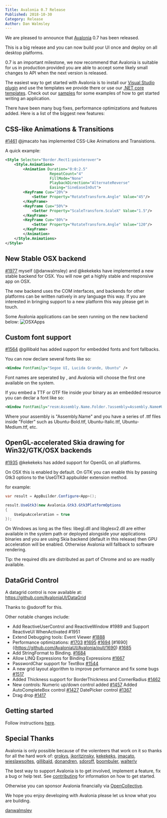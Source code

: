 ```yaml
---
Title: Avalonia 0.7 Release
Published: 2018-10-30
Category: Release
Author: Dan Walmsley
---
```


We are pleased to announce that [Avalonia](https://github.com/AvaloniaUI/Avalonia) 0.7 has been released.

This is a big release and you can now build your UI once and deploy on all desktop platforms.

0.7 is an important milestone, we now recommend that Avalonia is suitable for us in production provided you are able to accept some likely small changes to API when the next version is released.


The easiest way to get started with Avalonia is to install our [Visual Studio plugin](https://marketplace.visualstudio.com/items?itemName=AvaloniaTeam.AvaloniaforVisualStudio) and use the templates we provide there or use our [.NET core templates](https://github.com/AvaloniaUI/avalonia-dotnet-templates). Check out our [samples](https://github.com/AvaloniaUI/Avalonia/tree/master/samples) for some examples of how to get started writing an application.

There have been many bug fixes, performance optimizations and features added. Here is a list of the biggest new features:

## CSS-like Animations & Transitions 
[#1461](https://github.com/AvaloniaUI/Avalonia/pull/1461) @jmacato has implemented CSS-Like Animations and Transistions.

A quick example:
```xml
<Style Selector="Border.Rect1:pointerover">
    <Style.Animations>
        <Animation Duration="0:0:2.5"
                    RepeatCount="4"
                    FillMode="None"
                    PlaybackDirection="AlternateReverse"
                    Easing="SineEaseInOut">
        <KeyFrame Cue="20%">
            <Setter Property="RotateTransform.Angle" Value="45"/>
        </KeyFrame>
        <KeyFrame Cue="50%">
            <Setter Property="ScaleTransform.ScaleX" Value="1.5"/>
        </KeyFrame>
        <KeyFrame Cue="80%">
            <Setter Property="RotateTransform.Angle" Value="120"/>
        </KeyFrame>
        </Animation>
    </Style.Animations>
</Style>
```

## New Stable OSX backend 
[#1977](https://github.com/AvaloniaUI/Avalonia/pull/1977) myself (@danwalmsley) and @kekekeks have implemented a new stable backend for OSX. You will now get a highly stable and responsive app on OSX.

The new backend uses the COM interfaces, and backends for other platforms can be written natively in any language this way. If you are interested in bringing support to a new platform this way please get in touch.

Some Avalonia applications can be seen running on the new backend below:
![OSXApps](/blog/2018-10-30-avalonia-0.7/darkthemeapps.png)


## Custom font support 
[#1564](https://github.com/AvaloniaUI/Avalonia/pull/1564) @gillibald has added support for embedded fonts and font fallbacks.

You can now declare several fonts like so:

```xml
<Window FontFamily="Segoe UI, Lucida Grande, Ubuntu" />
```

Font names are seperated by , and Avalonia will choose the first one available on the system.

If you embed a TTF or OTF file inside your binary as an embedded resource you can declar a font like so:

```xml
<Window FontFamily="resm:Assembly.Name.Folder.?assembly=Assembly.Name#Ubuntu" />
```

Where your assembly is "Assembly.Name" and you have a series of .ttf files inside "Folder" such as Ubuntu-Bold.ttf, Ubuntu-Italic.ttf, Ubuntu-Medium.ttf, etc.


## OpenGL-accelerated Skia drawing for Win32/GTK/OSX backends 
[#1935](https://github.com/AvaloniaUI/Avalonia/pull/1935) @kekekeks has added support for OpenGL on all platforms.

On OSX this is enabled by default.
On GTK you can enable this by passing Gtk3 options to the UseGTK3 appbuilder extension method.

for example:

```csharp
var result = AppBuilder.Configure<App>();

result.UseGtk3(new Avalonia.Gtk3.Gtk3PlatformOptions
{
    UseGpuAcceleration = true
});
```

On Windows as long as the files: libegl.dll and libglesv2.dll are either available in the system path or deployed alongside your applications binaries and you are using Skia backend (default in this release) then GPU acceleration will be enabled. Otherwise Avalonia will fallback to software rendering.

Tip: the required dlls are distributed as part of Chrome and so are readily available.

## DataGrid Control
A datagrid control is now available at:
https://github.com/AvaloniaUI/DataGrid

Thanks to @sdoroff for this.

Other notable changes include:

- Add ReactiveUserControl and ReactiveWindow #1989 and Support ReactiveUI WhenActivated #1951
- Extend Debugging tools: Event Viewer [#1888](https://github.com/AvaloniaUI/Avalonia/pull/1888)
- Performance optimizations: [#1703](https://github.com/AvaloniaUI/Avalonia/pull/1703) [#1695](https://github.com/AvaloniaUI/Avalonia/pull/1695) [#1694](https://github.com/AvaloniaUI/Avalonia/pull/1694) [#1690]((https://github.com/AvaloniaUI/Avalonia/pull/1690) [#1685](https://github.com/AvaloniaUI/Avalonia/pull/1685)
- Add StringFormat to Binding. [#1684](https://github.com/AvaloniaUI/Avalonia/pull/1684)
- Allow LINQ Expressions for Binding Expressions [#1667](https://github.com/AvaloniaUI/Avalonia/pull/1667)
- PasswordChar support for TextBox [#1544](https://github.com/AvaloniaUI/Avalonia/pull/1544)
- A new grid layout algorithm to improve performance and fix some bugs [#1517](https://github.com/AvaloniaUI/Avalonia/pull/1517)
- Added Thickness support for BorderThickness and CornerRadius [#1462](https://github.com/AvaloniaUI/Avalonia/pull/1462)
- New controls: Numeric up/down control added [#1457](https://github.com/AvaloniaUI/Avalonia/pull/1457) Added AutoCompleteBox control [#1427](https://github.com/AvaloniaUI/Avalonia/pull/1427) DatePicker control [#1367](https://github.com/AvaloniaUI/Avalonia/pull/1367)
- Drag drop [#1417](https://github.com/AvaloniaUI/Avalonia/pull/1417)
 
## Getting started

Follow instructions [here](/docs/quickstart).

## Special Thanks
Avalonia is only possible because of the volenteers that work on it so thanks for all the hard work of:
[grokys](https://github.com/grokys), [jkoritzinsky](https://github.com/jkoritzinsky), [kekekeks](https://github.com/kekekeks), [jmacato](https://github.com/jmacato), [wieslawsoltes](https://github.com/wieslawsoltes), [gillibald](https://github.com/gillibald), [donandren](https://github.com/donandren), [sdoroff](https://github.com/sdoroff), [boombuler](https://github.com/boombuler), [walterlv](https://github.com/walterlv)

The best way to support Avalonia is to get involved, implement a feature, fix a bug or help test. See [contributing](http://avaloniaui.net/contributing/contributing) for information on how to get started.

Otherwise you can sponsor Avalonia financially via [OpenCollective](https://opencollective.com/Avalonia#sponsor).


We hope you enjoy developing with Avalonia please let us know what you are building.

[danwalmsley](https://github.com/danwalmsley)

